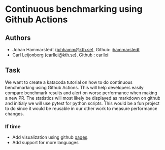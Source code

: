 # Continuous benchmarking using Github Actions
## Authors ## 
* Johan Hammarstedt (johhamm@kth.se), Github: [jhammarstedt](https://github.com/jhammarstedt)
* Carl Leijonberg (carllei@kth.se), Github : [carllei](https://github.com/carllei)

## Task
We want to create a katacoda tutorial on how to do continuous benchmarking using Github Actions. This will help developers easily compare benchmark results and alert on worse performance when making a new PR. The statistics will most likely be displayed as markdown on github and initialy we will use pytest for python scripts. This would be a fun project to do since it would be reusable in our other work to measure performance changes.

### If time
* Add visualization using github [pages](https://jhammarstedt.github.io/Benchmarking-DevOps/).
* Add support for more languages
